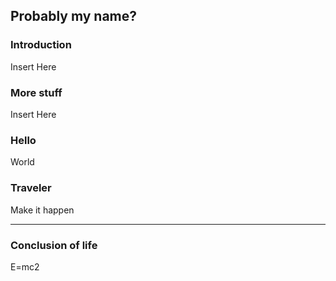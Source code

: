 ## Probably my name?

### Introduction

Insert Here

### More stuff

Insert Here

### Hello

World

### Traveler

Make it happen
___

### Conclusion of life

E=mc2
